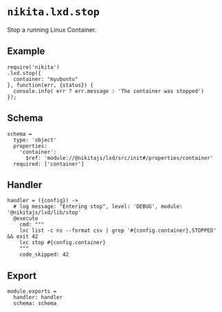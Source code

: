 
# `nikita.lxd.stop`

Stop a running Linux Container.

## Example

```
require('nikita')
.lxd.stop({
  container: "myubuntu"
}, function(err, {status}) {
  console.info( err ? err.message : 'The container was stopped')
});
```

## Schema

    schema =
      type: 'object'
      properties:
        'container':
          $ref: 'module://@nikitajs/lxd/src/init#/properties/container'
      required: ['container']

## Handler

    handler = ({config}) ->
      # log message: "Entering stop", level: 'DEBUG', module: '@nikitajs/lxd/lib/stop'
      @execute
        cmd: """
        lxc list -c ns --format csv | grep '#{config.container},STOPPED' && exit 42
        lxc stop #{config.container}
        """
        code_skipped: 42

## Export

    module.exports =
      handler: handler
      schema: schema
